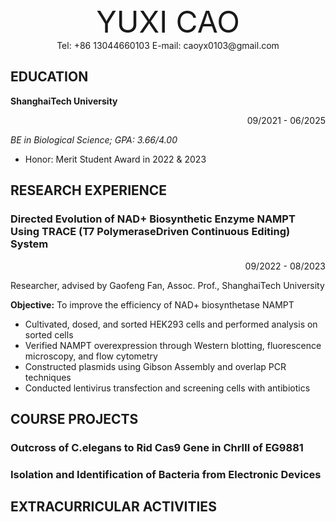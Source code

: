<div align='center'><font size='200'>YUXI CAO</font></div>

<center> Tel: +86 13044660103 E-mail: caoyx0103@gmail.com </center> 

## EDUCATION

**ShanghaiTech University**   <p align="right">09/2021 - 06/2025</p>
_BE in Biological Science; GPA: 3.66/4.00_

- Honor: Merit Student Award in 2022 & 2023

## RESEARCH EXPERIENCE
### Directed Evolution of NAD+ Biosynthetic Enzyme NAMPT Using TRACE (T7 PolymeraseDriven Continuous Editing) System
 <p align="right">09/2022 - 08/2023</p>

Researcher, advised by Gaofeng Fan, Assoc. Prof., ShanghaiTech University

**Objective:** To improve the efficiency of NAD+ biosynthetase NAMPT
- Cultivated, dosed, and sorted HEK293 cells and performed analysis on sorted cells
- Verified NAMPT overexpression through Western blotting, fluorescence microscopy, and flow cytometry
- Constructed plasmids using Gibson Assembly and overlap PCR techniques
- Conducted lentivirus transfection and screening cells with antibiotics


## COURSE PROJECTS
### Outcross of C.elegans to Rid Cas9 Gene in ChrⅢ of EG9881
### Isolation and Identification of Bacteria from Electronic Devices

## EXTRACURRICULAR ACTIVITIES
